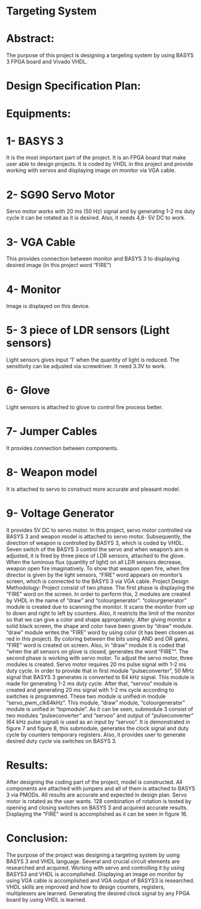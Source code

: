 # Targeting System
# Abstract:
 The purpose of this project is designing a targeting system by using BASYS 3 FPGA board
and Vivado VHDL.
# Design Specification Plan:
# Equipments:
# 1- BASYS 3
It is the most important part of the project. It is an FPGA board that make user
able to design projects. It is coded by VHDL in this project and provide working with
servos and displaying image on monitor via VGA cable.
# 2- SG90 Servo Motor
 Servo motor works with 20 ms (50 Hz) signal and by generating 1-2 ms duty cycle it
can be rotated as it is desired. Also, it needs 4,8- 5V DC to work.
# 3- VGA Cable
 This provides connection between monitor and BASYS 3 to displaying desired image
(in this project word “FIRE”)
# 4- Monitor
Image is displayed on this device.
# 5- 3 piece of LDR sensors (Light sensors)
Light sensors gives input ‘1’ when the quantity of light is reduced. The sensitivity can
be adjusted via screwdriver. It need 3.3V to work.
# 6- Glove
Light sensors is attached to glove to control fire process better.
# 7- Jumper Cables
It provides connection between components.
# 8- Weapon model
It is attached to servo to construct more accurate and pleasant model.
# 9- Voltage Generator
It provides 5V DC to servo motor.
In this project, servo motor controlled via BASYS 3 and weapon model is attached to servo
motor. Subsequently, the direction of weapon is controlled by BASYS 3, which is coded by
VHDL. Seven switch of the BASYS 3 control the servo and when weapon’s aim is adjusted, it
is fired by three piece of LDR sensors, attached to the glove. When the luminous flux
(quantity of light) on all LDR sensors decrease, weapon open fire imaginatively. To show that
weapon open fire, when fire director is given by the light sensors, “FIRE” word appears on
monitor’s screen, which is connected to the BASYS 3 via VGA cable.
Project Design Methodology:
Project consist of two phase. The first phase is displaying the “FIRE” word on the screen.
In order to perform this, 2 modules are created by VHDL in the name of “draw” and
“colourgenerator”. “colourgenerator” module is created due to scanning the monitor. It
scans the monitor from up to down and right to left by counters. Also, it restricts the limit of
the monitor so that we can give a color and shape appropriately. After giving monitor a solid
black screen, the shape and color have been given by “draw” module. “draw” module writes
the ”FIRE” word by using color (it has been chosen as red in this project). By coloring
between the bits using AND and OR gates, “FIRE” word is created on screen. Also, in “draw”
module it is coded that “when the all sensors on glove is closed, generates the word “FIRE””.
The second phase is working with servo motor. To adjust the servo motor, three modules is
created. Servo motor requires 20 ms pulse signal with 1-2 ms duty cycle. In order to provide
that in first module “pulseconverter”, 50 MHz signal that BASYS 3 generates is converted to
64 kHz signal. This module is made for generating 1-2 ms duty cycle. After that, “servoo”
module is created and generating 20 ms signal with 1-2 ms cycle according to switches is
programmed. These two module is unified in module “servo_pwm_clk64kHz”. This module,
“draw” module, “colourgenerator” module is unified in “topmodule”.
As it can be seen, submodule 3 consist of two modules “pulseconverter” and “servoo” and
output of “pulseconverter” (64 kHz pulse signal) is used as an input by “servoo”. It is
demonstrated in figure 7 and figure 8, this submodule, generates the clock signal and duty
cycle by counters temporary registers. Also, it provides user to generate desired duty cycle
via switches on BASYS 3.
# Results:
After designing the coding part of the project, model is constructed. All components are
attached with jumpers and all of them is attached to BASYS 3 via PMODs. 
All results are accurate and expected in design plan. Servo motor is rotated as the user
wants. 128 combination of rotation is tested by opening and closing switches on BASYS 3
and acquired accurate results. Dısplaying the “FIRE” word is accomplished as it can be seen
in figure 16.
# Conclusion:
The purpose of the project was designing a targeting system by using BASYS 3 and VHDL
language. Several and crucial circuit elements are researched and acquired. Working with
servo and controlling it by using BASYS3 and VHDL is accomplished. Displaying an image on
monitor by using VGA cable is accomplished and VGA output of BASYS3 is researched. VHDL
skills are improved and how to design counters, registers, multiplexers are learned.
Generating the desired clock signal by any FPGA board by using VHDL is learned.
